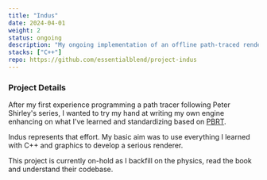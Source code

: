 ```yaml
---
title: "Indus"
date: 2024-04-01
weight: 2
status: ongoing
description: "My ongoing implementation of an offline path-traced renderer based on PBRT."
stacks: ["C++"]
repo: https://github.com/essentialblend/project-indus
---
```


### Project Details

After my first experience programming a path tracer following Peter Shirley's series, I wanted to try my hand at writing my own engine enhancing on what I've learned and standardizing based on [PBRT](https://pbrt.org).

Indus represents that effort. My basic aim was to use everything I learned with C++ and graphics to develop a serious renderer.

This project is currently on-hold as I backfill on the physics, read the book and understand their codebase. 